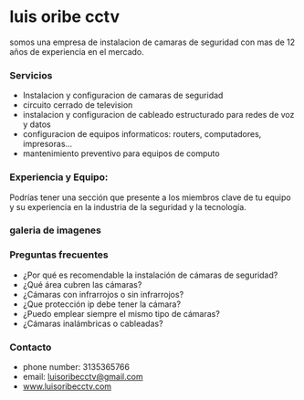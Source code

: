 # luis oribe cctv

somos una empresa de instalacion de camaras de seguridad con mas de 12 años de experiencia en el mercado.

### Servicios

- Instalacion y configuracion de camaras de seguridad
- circuito cerrado de television
- instalacion y configuracion de cableado estructurado para redes de voz y datos
- configuracion de equipos informaticos: routers, computadores, impresoras...
- mantenimiento preventivo para equipos de computo

### Experiencia y Equipo:
Podrías tener una sección que presente a los miembros clave de tu equipo y su experiencia en la industria de la seguridad y la tecnología.

### galeria de imagenes



### Preguntas frecuentes

- ¿Por qué es recomendable la instalación de cámaras de seguridad?
- ¿Qué área cubren las cámaras?
- ¿Cámaras con infrarrojos o sin infrarrojos?
- ¿Que protección ip debe tener la cámara?
- ¿Puedo emplear siempre el mismo tipo de cámaras?
- ¿Cámaras inalámbricas o cableadas?

### Contacto 

- phone number: 3135365766
- email: luisoribecctv@gmail.com
- www.luisoribecctv.com

